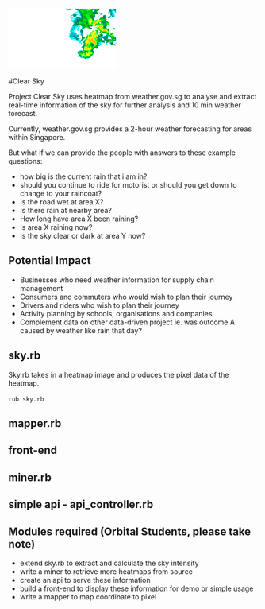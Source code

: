 ![image](images/image.png)

#Clear Sky

Project Clear Sky uses heatmap from weather.gov.sg to analyse and extract real-time information of the sky for further analysis and 10 min weather forecast.

Currently, weather.gov.sg provides a 2-hour weather forecasting for areas within Singapore.

But what if we can provide the people with answers to these example questions:

- how big is the current rain that i am in?
- should you continue to ride for motorist or should you get down to change to your raincoat?
- Is the road wet at area X?
- Is there rain at nearby area?
- How long have area X been raining?
- Is area X raining now?
- Is the sky clear or dark at area Y now?

## Potential Impact

- Businesses who need weather information for supply chain management
- Consumers and commuters who would wish to plan their journey
- Drivers and riders who wish to plan their journey
- Activity planning by schools, organisations and companies
- Complement data on other data-driven project ie. was outcome A caused by weather like rain that day?


## sky.rb

Sky.rb takes in a heatmap image and produces the pixel data of the heatmap.

`rub sky.rb`

## mapper.rb

## front-end

## miner.rb

## simple api - api_controller.rb


## Modules required (Orbital Students, please take note)

- extend sky.rb to extract and calculate the sky intensity
- write a miner to retrieve more heatmaps from source
- create an api to serve these information
- build a front-end to display these information for demo or simple usage
- write a mapper to map coordinate to pixel
